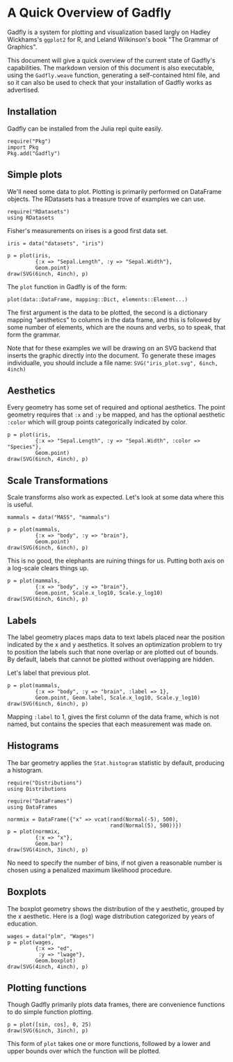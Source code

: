 
# A Quick Overview of Gadfly

Gadfly is a system for plotting and visualization based largly on Hadley
Wickhams's `ggplot2` for R, and Leland Wilkinson's book "The Grammar of
Graphics".

This document will give a quick overview of the current state of Gadfly's
capabilities. The markdown version of this document is also executable, using
the `Gadfly.weave` function, generating a self-contained html file, and so it can
also be used to check that your installation of Gadfly works as advertised.

## Installation

Gadfly can be installed from the Julia repl quite easily.

```{.julia execute="false"}
require("Pkg")
import Pkg
Pkg.add("Gadfly")
```

## Simple plots

We'll need some data to plot. Plotting is primarily performed on DataFrame
objects. The RDatasets has a treasure trove of examples we can use.

```{.julia}
require("RDatasets")
using RDatasets
```

Fisher's measurements on irises is a good first data set.

```{.julia .img}
iris = data("datasets", "iris")

p = plot(iris,
         {:x => "Sepal.Length", :y => "Sepal.Width"},
         Geom.point)
draw(SVG(6inch, 4inch), p)
```

The `plot` function in Gadfly is of the form:

```{.julia execute="false"}
plot(data::DataFrame, mapping::Dict, elements::Element...)
```

The first argument is the data to be plotted, the second is a dictionary
mapping "aesthetics" to columns in the data frame, and this is followed by some
number of elements, which are the nouns and verbs, so to speak, that form the
grammar.

Note that for these examples we will be drawing on an SVG backend that inserts
the graphic directly into the document. To generate these images individualle,
you should include a file name: `SVG("iris_plot.svg", 6inch, 4inch)`

## Aesthetics

Every geometry has some set of required and optional aesthetics. The point
geometry requires that `:x` and `:y` be mapped, and has the optional aesthetic
`:color` which will group points categorically indicated by color.

```{.julia .img}
p = plot(iris,
         {:x => "Sepal.Length", :y => "Sepal.Width", :color => "Species"},
         Geom.point)
draw(SVG(6inch, 4inch), p)
```

## Scale Transformations

Scale transforms also work as expected. Let's look at some data where this is
useful.

```{.julia .img}
mammals = data("MASS", "mammals")

p = plot(mammals,
         {:x => "body", :y => "brain"},
         Geom.point)
draw(SVG(6inch, 6inch), p)
```

This is no good, the elephants are ruining things for us. Putting both axis on a
log-scale clears things up.

```{.julia .img}
p = plot(mammals,
         {:x => "body", :y => "brain"},
         Geom.point, Scale.x_log10, Scale.y_log10)
draw(SVG(6inch, 6inch), p)
```

## Labels

The label geometry places maps data to text labels placed near the position
indicated by the x and y aesthetics. It solves an optimization problem to try to
position the labels such that none overlap or are plotted out of bounds. By
default, labels that cannot be plotted without overlapping are hidden.

Let's label that previous plot.

```{.julia .img}
p = plot(mammals,
         {:x => "body", :y => "brain", :label => 1},
         Geom.point, Geom.label, Scale.x_log10, Scale.y_log10)
draw(SVG(6inch, 6inch), p)
```

Mapping `:label` to 1, gives the first column of the data frame, which is not
named, but contains the species that each measurement was made on.


## Histograms

The bar geometry applies the `Stat.histogram` statistic by default, producing a
histogram.

```{.julia .img}
require("Distributions")
using Distributions

require("DataFrames")
using DataFrames

normmix = DataFrame({"x" => vcat(rand(Normal(-5), 500),
                                 rand(Normal(5), 500))})
p = plot(normmix,
         {:x => "x"},
         Geom.bar)
draw(SVG(4inch, 3inch), p)
```

No need to specify the number of bins, if not given a reasonable number is
chosen using a penalized maximum likelihood procedure.


## Boxplots

The boxplot geometry shows the distribution of the y aesthetic, grouped by the x
aesthetic. Here is a (log) wage distribution categorized by years of education.

```{.julia .img}
wages = data("plm", "Wages")
p = plot(wages,
         {:x => "ed",
          :y => "lwage"},
         Geom.boxplot)
draw(SVG(4inch, 4inch), p)
```

## Plotting functions

Though Gadfly primarily plots data frames, there are convenience functions to do
simple function plotting.

```{.julia .img}
p = plot([sin, cos], 0, 25)
draw(SVG(6inch, 3inch), p)
```

This form of `plot` takes one or more functions, followed by a lower and upper
bounds over which the function will be plotted.

